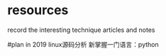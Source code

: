 # resources
record the interesting technique articles and  notes

#plan in 2019
linux源码分析
新掌握一门语言：python

